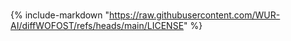 #

{% include-markdown "https://raw.githubusercontent.com/WUR-AI/diffWOFOST/refs/heads/main/LICENSE" %}
